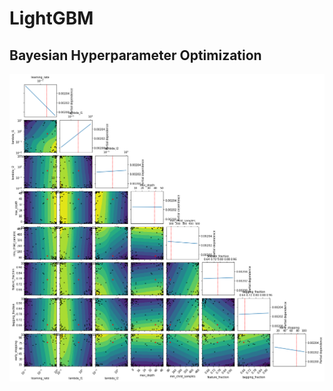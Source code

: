 # LightGBM

## Bayesian Hyperparameter Optimization
<p align="center">
  <img src="https://github.com/PRATEEKKUMARAGNIHOTRI/CMS-trigger/blob/master/images/LightGBM-SearchSpace-Projections.png" title='Projection of Hyperparameter Space onto various axes'>
</p>
